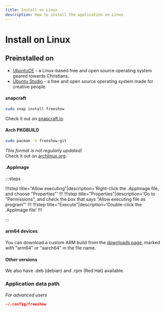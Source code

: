 ```yaml
---
title: Install on Linux
description: How to install the application on Linux.
---
```


# Install on Linux

## Preinstalled on

-   [UbuntuCE](https://ubuntuce.com/) - a Linux-based free and open source operating system geared towards Christians.
-   [Ubuntu Studio](https://ubuntustudio.org/) - a free and open source operating system made for creative people.

#### snapcraft

```bash
sudo snap install freeshow
```

Check it out on [snapcraft.io](https://snapcraft.io/freeshow).

<!-- -   **AppImage:** Right-click the .AppImage file, choose "Properties", go to "Permissions", and check the box that says "Allow executing file as program", then double-click the file and you should be good to go! -->

#### Arch PKGBUILD

```bash
sudo pacman -S freeshow-git
```

_This format is not regularly updated!_
<br>
Check it out on [archlinux.org](https://aur.archlinux.org/packages/freeshow-git).

#### .AppImage

:::steps

!!!step title="Allow executing"|description='Right-click the .AppImage file, and choose "Properties"'
!!!
!!!step title="Properties"|description='Go to "Permissions", and check the box that says "Allow executing file as program"'
!!!
!!!step title="Execute"|description='Double-click the .AppImage file'
!!!

:::

#### arm64 devices

You can download a custom ARM build from the [downloads page](/downloads), marked with "arm64" or "aarch64" in the file name.

#### Other versions

We also have .deb (debian) and .rpm (Red Hat) available.

### Application data path

_For advanced users_

```json
~/.config/freeshow
```
